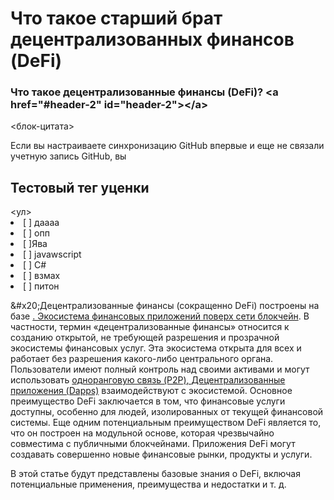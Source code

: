 <h1>Что такое старший брат децентрализованных финансов (DeFi)</h1>
<h3>Что такое децентрализованные финансы (DeFi)? &lt;a href="#header-2" id="header-2"&gt;&lt;/a&gt;</h3>
<блок-цитата>
<p>Если вы настраиваете синхронизацию GitHub впервые и еще не связали учетную запись GitHub, вы</p>
</blockquote>
<h2>Тестовый тег уценки</h2>
<ул>
<li>[ ] даааа</li>
<li>[ ] опп</li>
<li>[ ]Ява</li>
<li>[ ] javawscript</li>
<li>[ ] С#</li>
<li>[ ] взмах</li>
<li>[ ] питон</li>
</ul>
<p>&amp;#x20;Децентрализованные финансы (сокращенно DeFi) построены на базе <a href="https://academy.binance.com/zh/articles/how-does-blockchain-work">. Экосистема финансовых приложений поверх сети блокчейн</a>. В частности, термин «децентрализованные финансы» относится к созданию открытой, не требующей разрешения и прозрачной экосистемы финансовых услуг. Эта экосистема открыта для всех и работает без разрешения какого-либо центрального органа. Пользователи имеют полный контроль над своими активами и могут использовать <a href="https://academy.binance.com/zh/articles/peer-to-peer-networks-explained">одноранговую связь (P2P)</. a>, <a href="https://academy.binance.com/glossary/decentralized-application">Децентрализованные приложения (Dapps)</a> взаимодействуют с экосистемой. Основное преимущество DeFi заключается в том, что финансовые услуги доступны, особенно для людей, изолированных от текущей финансовой системы. Еще одним потенциальным преимуществом DeFi является то, что он построен на модульной основе, которая чрезвычайно совместима с публичными блокчейнами. Приложения DeFi могут создавать совершенно новые финансовые рынки, продукты и услуги. </p>
<p>В этой статье будут представлены базовые знания о DeFi, включая потенциальные применения, преимущества и недостатки и т. д. </p>